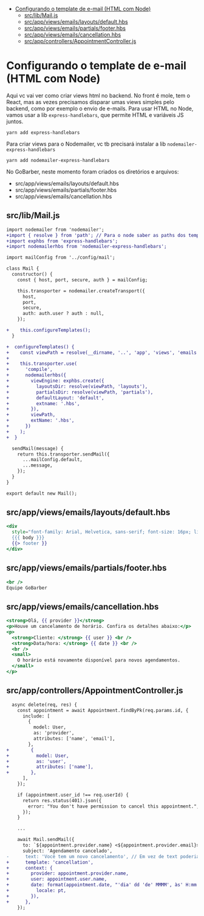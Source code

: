 <!-- TOC -->

- [Configurando o template de e-mail (HTML com Node)](#configurando-o-template-de-e-mail-html-com-node)
  - [src/lib/Mail.js](#srclibmailjs)
  - [src/app/views/emails/layouts/default.hbs](#srcappviewsemailslayoutsdefaulthbs)
  - [src/app/views/emails/partials/footer.hbs](#srcappviewsemailspartialsfooterhbs)
  - [src/app/views/emails/cancellation.hbs](#srcappviewsemailscancellationhbs)
  - [src/app/controllers/AppointmentController.js](#srcappcontrollersappointmentcontrollerjs)

<!-- /TOC -->

# Configurando o template de e-mail (HTML com Node)

Aqui vc vai ver como criar views html no backend. No front é mole, tem o React,
mas as vezes precisamos disparar umas views simples pelo backend, como por
exemplo o envio de e-mails. Para usar HTML no Node, vamos usar a lib
`express-handlebars`, que permite HTML e variáveis JS juntos.

`yarn add express-handlebars`

Para criar views para o Nodemailer, vc tb precisará instalar a lib
`nodemailer-express-handlebars`

`yarn add nodemailer-express-handlebars`

No GoBarber, neste momento foram criados os diretórios e arquivos:

- src/app/views/emails/layouts/default.hbs
- src/app/views/emails/partials/footer.hbs
- src/app/views/emails/cancellation.hbs

## src/lib/Mail.js

```diff
import nodemailer from 'nodemailer';
+import { resolve } from 'path'; // Para o node saber as paths dos templates
+import exphbs from 'express-handlebars';
+import nodemailerhbs from 'nodemailer-express-handlebars';

import mailConfig from '../config/mail';

class Mail {
  constructor() {
    const { host, port, secure, auth } = mailConfig;

    this.transporter = nodemailer.createTransport({
      host,
      port,
      secure,
      auth: auth.user ? auth : null,
    });

+    this.configureTemplates();
  }

+  configureTemplates() {
+    const viewPath = resolve(__dirname, '..', 'app', 'views', 'emails');
+
+    this.transporter.use(
+      'compile',
+      nodemailerhbs({
+        viewEngine: exphbs.create({
+          layoutsDir: resolve(viewPath, 'layouts'),
+          partialsDir: resolve(viewPath, 'partials'),
+          defaultLayout: 'default',
+          extname: '.hbs',
+        }),
+        viewPath,
+        extName: '.hbs',
+      })
+    );
+  }

  sendMail(message) {
    return this.transporter.sendMail({
      ...mailConfig.default,
      ...message,
    });
  }
}

export default new Mail();
```

## src/app/views/emails/layouts/default.hbs

```hbs
<div
  style="font-family: Arial, Helvetica, sans-serif; font-size: 16px; line-height: 1.6; color: #222; max-width: 600px">
  {{{ body }}}
  {{> footer }}
</div>
```

## src/app/views/emails/partials/footer.hbs

```hbs
<br />
Equipe GoBarber
```

## src/app/views/emails/cancellation.hbs

```hbs
<strong>Olá, {{ provider }}</strong>
<p>Houve um cancelamento de horário. Confira os detalhes abaixo:</p>
<p>
  <strong>Cliente: </strong> {{ user }} <br />
  <strong>Data/hora: </strong> {{ date }} <br />
  <br />
  <small>
    O horário está novamente disponível para novos agendamentos.
  </small>
</p>
```

## src/app/controllers/AppointmentController.js

```diff
  async delete(req, res) {
    const appointment = await Appointment.findByPk(req.params.id, {
      include: [
        {
          model: User,
          as: 'provider',
          attributes: ['name', 'email'],
        },
+        {
+          model: User,
+          as: 'user',
+          attributes: ['name'],
+        },
      ],
    });

    if (appointment.user_id !== req.userId) {
      return res.status(401).json({
        error: "You don't have permission to cancel this appointment.",
      });
    }

    ...

    await Mail.sendMail({
      to: `${appointment.provider.name} <${appointment.provider.email}>`,
      subject: 'Agendamento cancelado',
-      text: 'Você tem um novo cancelamento', // Em vez de text poderia ser um html
+      template: 'cancellation',
+      context: {
+        provider: appointment.provider.name,
+        user: appointment.user.name,
+        date: format(appointment.date, "'dia' dd 'de' MMMM', às' H:mm'h'", {
+          locale: pt,
+        }),
+      },
    });
```
